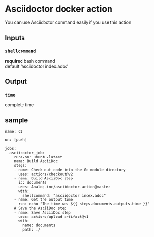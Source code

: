 # Asciidoctor docker action

You can use Asciidoctor command easily if you use this action

## Inputs

### `shellcommand`

**required** 
bash command   
default 'asciidoctor index.adoc'

## Output

### `time`

complete time

## sample
```
name: CI

on: [push]

jobs:
  asciidoctor_job:
    runs-on: ubuntu-latest
    name: Build AsciiDoc
    steps:
    - name: Check out code into the Go module directory
      uses: actions/checkout@v2
    - name: Build AsciiDoc step
      id: documents
      uses: Analog-inc/asciidoctor-action@master
      with:
        shellcommand: "asciidoctor index.adoc" 
    - name: Get the output time
      run: echo "The time was ${{ steps.documents.outputs.time }}"
    # Save the AsciiDoc step
    - name: Save AsciiDoc step
      uses: actions/upload-artifact@v1
      with:
        name: documents
        path: ./
        
```
